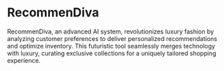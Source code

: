 # RecommenDiva
RecommenDiva, an advanced AI system, revolutionizes luxury fashion by analyzing customer preferences to deliver personalized recommendations and optimize inventory. This futuristic tool seamlessly merges technology with luxury, curating exclusive collections for a uniquely tailored shopping experience.
